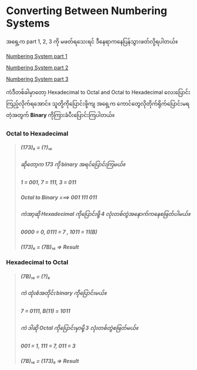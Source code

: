 # Converting Between Numbering Systems

အရှေ့က part 1, 2, 3 ကို မဖတ်ရသေးရင် ဒီနေရာကနေပြန်သွားဖတ်လို့ရပါတယ်။​

[Numbering System part 1](https://github.com/aungsannphyo/Data-Structure-And-Algorithms/blob/main/section-1/2-number-systems/number-system-part-1.md)

[Numbering System part 2](https://github.com/aungsannphyo/Data-Structure-And-Algorithms/blob/main/section-1/2-number-systems/number-system-part-2.md)

[Numbering System part 3](https://github.com/aungsannphyo/Data-Structure-And-Algorithms/blob/main/section-1/2-number-systems/number-system-part-3.md)

ကဲဒီတစ်ခါမှာတော့ Hexadecimal to Octal and Octal to Hexadecimal လေးပြောင်းကြည့်လိုက်ရအောင်။
သူတို့ကိုပြောင်းဖို့ကျ အရှေ့က ကောင်တွေလိုတိုက်ရိုက်ပြောင်းမရတဲ့အတွက် **Binary** ကိုကြားခံပီးပြောင်းကြပါတယ်။

### Octal to Hexadecimal

> ##### (173)₈ = (?)₁₆
> ##### ဆိုတော့က 173 ကို binary အရင်ပြောင်းကြမယ်။
> ##### 1 = 001, 7 = 111, 3 = 011
> ##### Octal to Binary ===> 001 111 011 
> ##### ကဲအာ့ဆို Hexadecimal ကိုပြောင်းဖို့ 4 လုံးတစ်တွဲအနောက်ကနေစဖြတ်ပါမယ်။
> ##### 0000 = 0, 0111 = 7 , 1011 = 11(B)
> ##### (173)₈ = (7B)₁₆ => Result


### Hexadecimal to Octal

> ##### (7B)₁₆ = (?)₈
> ##### ကဲ ထုံးစံအတိုင်း binary ကိုပြောင်းမယ်။
> ##### 7 = 0111, B(11) = 1011
> ##### ကဲ ဒါဆို Octal ကိုပြောင်းမှာမို့ 3 လုံးတစ်တွဲစဖြတ်မယ်။
> ##### 001 = 1, 111 = 7, 011 = 3
> ##### (7B)₁₆ = (173)₈ => Result